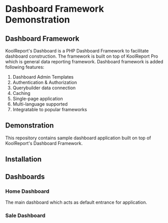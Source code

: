 # Dashboard Framework Demonstration

## Dashboard Framework

KoolReport's Dashboard is a PHP Dashboard Framework to facilitate dashboard construction. The framework is built on top of KoolReport Pro which is general data reporting framework. Dashboard framework is added following features:

1. Dashboard Admin Templates
2. Authentication & Authorization
3. Querybuilder data connection
4. Caching
5. Single-page application
6. Multi-language supported
7. Integratable to popular frameworks

## Demonstration

This repository contains sample dashboard application built on top of KoolReport's Dashboard Framework.

## Installation

## Dashboards

### Home Dashboard

The main dashboard which acts as default entrance for application.

### Sale Dashboard